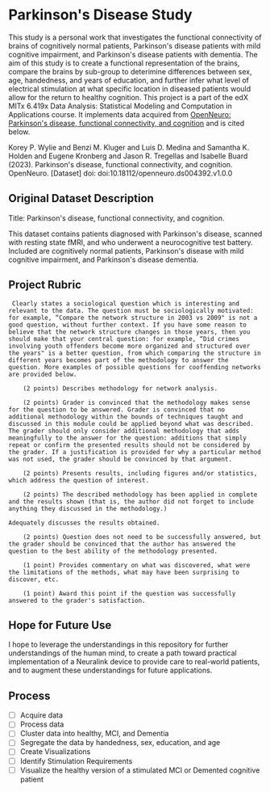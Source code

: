 # Parkinson's Disease Study

This study is a personal work that investigates the functional connectivity of brains of cognitively normal patients, Parkinson's disease patients with mild cognitive impairment, and Parkinson's disease patients with dementia. 
The aim of this study is to create a functional representation of the brains, compare the brains by sub-group to deterimine differences between sex, age, handedness, and years of education, and further infer what level of electrical stimulation at what specific location in diseased patients would allow for the return to healthy cognition. This project is a part of the edX MITx 6.419x Data Analysis: Statistical Modeling and Computation in Applications course. It implements data acquired from [OpenNeuro: Parkinson's disease, functional connectivity, and cognition](https://openneuro.org/datasets/ds004392/versions/1.0.0) and is cited below.

Korey P. Wylie and Benzi M. Kluger and Luis D. Medina and Samantha K. Holden and Eugene Kronberg and Jason R. Tregellas and Isabelle Buard (2023). Parkinson's disease, functional connectivity, and cognition. OpenNeuro. [Dataset] doi: doi:10.18112/openneuro.ds004392.v1.0.0

## Original Dataset Description
Title: Parkinson's disease, functional connectivity, and cognition.

This dataset contains patients diagnosed with Parkinson's disease, scanned with resting state fMRI, and who underwent a neurocognitive test battery. Included are cognitively normal patients, Parkinson's disease with mild cognitive impairment, and Parkinson's disease dementia.

## Project Rubric

     Clearly states a sociological question which is interesting and relevant to the data. The question must be sociologically motivated: for example, “Compare the network structure in 2003 vs 2009" is not a good question, without further context. If you have some reason to believe that the network structure changes in those years, then you should make that your central question: for example, “Did crimes involving youth offenders become more organized and structured over the years" is a better question, from which comparing the structure in different years becomes part of the methodology to answer the question. More examples of possible questions for cooffending networks are provided below.

        (2 points) Describes methodology for network analysis.

        (2 points) Grader is convinced that the methodology makes sense for the question to be answered. Grader is convinced that no additional methodology within the bounds of techniques taught and discussed in this module could be applied beyond what was described. The grader should only consider additional methodology that adds meaningfully to the answer for the question: additions that simply repeat or confirm the presented results should not be considered by the grader. If a justification is provided for why a particular method was not used, the grader should be convinced by that argument. 

        (2 points) Presents results, including figures and/or statistics, which address the question of interest.

        (2 points) The described methodology has been applied in complete and the results shown (that is, the author did not forget to include anything they discussed in the methodology.) 

    Adequately discusses the results obtained.

        (2 points) Question does not need to be successfully answered, but the grader should be convinced that the author has answered the question to the best ability of the methodology presented.

        (1 point) Provides commentary on what was discovered, what were the limitations of the methods, what may have been surprising to discover, etc.

        (1 point) Award this point if the question was successfully answered to the grader's satisfaction. 

## Hope for Future Use
I hope to leverage the understandings in this repository for further understandings of the human mind, to create a path toward practical implementation of a Neuralink device to provide care to real-world patients, and to augment these understandings for future applications.

## Process
- [ ] Acquire data
- [ ] Process data
- [ ] Cluster data into healthy, MCI, and Dementia
- [ ] Segregate the data by handedness, sex, education, and age
- [ ] Create Visualizations
- [ ] Identify Stimulation Requirements
- [ ] Visualize the healthy version of a stimulated MCI or Demented cognitive patient
